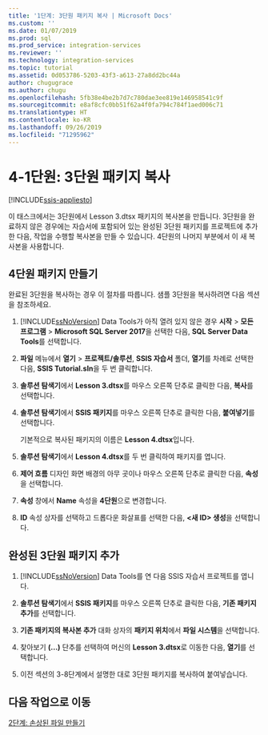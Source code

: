 ```yaml
---
title: '1단계: 3단원 패키지 복사 | Microsoft Docs'
ms.custom: ''
ms.date: 01/07/2019
ms.prod: sql
ms.prod_service: integration-services
ms.reviewer: ''
ms.technology: integration-services
ms.topic: tutorial
ms.assetid: 0d053786-5203-43f3-a613-27a8dd2bc44a
author: chugugrace
ms.author: chugu
ms.openlocfilehash: 5fb38e4be2b7d7c780dae3ee819e146958541c9f
ms.sourcegitcommit: e8af8cfc0bb51f62a4f0fa794c784f1aed006c71
ms.translationtype: HT
ms.contentlocale: ko-KR
ms.lasthandoff: 09/26/2019
ms.locfileid: "71295962"
---
```

# <a name="lesson-4-1-copy-the-lesson-3-package"></a>4-1단원: 3단원 패키지 복사

[!INCLUDE[ssis-appliesto](../includes/ssis-appliesto-ssvrpluslinux-asdb-asdw-xxx.md)]



이 태스크에서는 3단원에서 Lesson 3.dtsx 패키지의 복사본을 만듭니다. 3단원을 완료하지 않은 경우에는 자습서에 포함되어 있는 완성된 3단원 패키지를 프로젝트에 추가한 다음, 작업을 수행할 복사본을 만들 수 있습니다. 4단원의 나머지 부분에서 이 새 복사본을 사용합니다.  
  
## <a name="create-the-lesson-4-package"></a>4단원 패키지 만들기  
  
완료된 3단원을 복사하는 경우 이 절차를 따릅니다.  샘플 3단원을 복사하려면 다음 섹션을 참조하세요.

1.  [!INCLUDE[ssNoVersion](../includes/ssnoversion-md.md)] Data Tools가 아직 열려 있지 않은 경우 **시작** > **모든 프로그램** > **Microsoft SQL Server 2017**을 선택한 다음, **SQL Server Data Tools**를 선택합니다.

2.  **파일** 메뉴에서 **열기** > **프로젝트/솔루션**, **SSIS 자습서** 폴더, **열기**를 차례로 선택한 다음, **SSIS Tutorial.sln**을 두 번 클릭합니다.

3.  **솔루션 탐색기**에서 **Lesson 3.dtsx**를 마우스 오른쪽 단추로 클릭한 다음, **복사**를 선택합니다.

4.  **솔루션 탐색기**에서 **SSIS 패키지**를 마우스 오른쪽 단추로 클릭한 다음, **붙여넣기**를 선택합니다.

    기본적으로 복사된 패키지의 이름은 **Lesson 4.dtsx**입니다.

5.  **솔루션 탐색기**에서 **Lesson 4.dtsx**를 두 번 클릭하여 패키지를 엽니다.

6.  **제어 흐름** 디자인 화면 배경의 아무 곳이나 마우스 오른쪽 단추로 클릭한 다음, **속성**을 선택합니다.

7.  **속성** 창에서 **Name** 속성을 **4단원**으로 변경합니다.

8.  **ID** 속성 상자를 선택하고 드롭다운 화살표를 선택한 다음, **\<새 ID> 생성**을 선택합니다.

## <a name="add-the-completed-lesson-3-package"></a>완성된 3단원 패키지 추가

1.  [!INCLUDE[ssNoVersion](../includes/ssnoversion-md.md)] Data Tools를 연 다음 SSIS 자습서 프로젝트를 엽니다.

2.  **솔루션 탐색기**에서 **SSIS 패키지**를 마우스 오른쪽 단추로 클릭한 다음, **기존 패키지 추가**를 선택합니다.

3.  **기존 패키지의 복사본 추가** 대화 상자의 **패키지 위치**에서 **파일 시스템**을 선택합니다.

4.  찾아보기 **(...)** 단추를 선택하여 머신의 **Lesson 3.dtsx**로 이동한 다음, **열기**를 선택합니다.

5.  이전 섹션의 3-8단계에서 설명한 대로 3단원 패키지를 복사하여 붙여넣습니다.

  
## <a name="go-to-next-task"></a>다음 작업으로 이동  
[2단계: 손상된 파일 만들기](../integration-services/lesson-4-2-creating-a-corrupted-file.md)  
  
